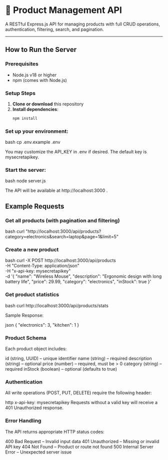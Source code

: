 # 🛒 Product Management API

A RESTful Express.js API for managing products with full CRUD operations, authentication, filtering, search, and pagination.

---

##  How to Run the Server

### Prerequisites
- Node.js v18 or higher
- npm (comes with Node.js)

### Setup Steps
1. **Clone or download** this repository
2. **Install dependencies**:
   ```bash
   npm install

### Set up your environment:
bash
cp .env.example .env

You may customize the API_KEY in .env if desired. The default key is mysecretapikey. 

### Start the server:
bash
node server.js

The API will be available at http://localhost:3000 .
   ## Example Requests
### Get all products (with pagination and filtering)
bash
curl "http://localhost:3000/api/products?category=electronics&search=laptop&page=1&limit=5"

### Create a new product
bash
curl -X POST http://localhost:3000/api/products \
  -H "Content-Type: application/json" \
  -H "x-api-key: mysecretapikey" \
  -d '{
    "name": "Wireless Mouse",
    "description": "Ergonomic design with long battery life",
    "price": 29.99,
    "category": "electronics",
    "inStock": true
  }'


### Get product statistics
bash
curl http://localhost:3000/api/products/stats

Sample Response:

json
{
  "electronics": 3,
  "kitchen": 1
}


 ### Product Schema
Each product object includes:

id (string, UUID) – unique identifier
name (string) – required
description (string) – optional
price (number) – required, must be > 0
category (string) – required
inStock (boolean) – optional (defaults to true)

 ### Authentication
All write operations (POST, PUT, DELETE) require the following header:

http
x-api-key: mysecretapikey
Requests without a valid key will receive a 401 Unauthorized response.

 ### Error Handling
The API returns appropriate HTTP status codes:

400 Bad Request – Invalid input data
401 Unauthorized – Missing or invalid API key
404 Not Found – Product or route not found
500 Internal Server Error – Unexpected server issue